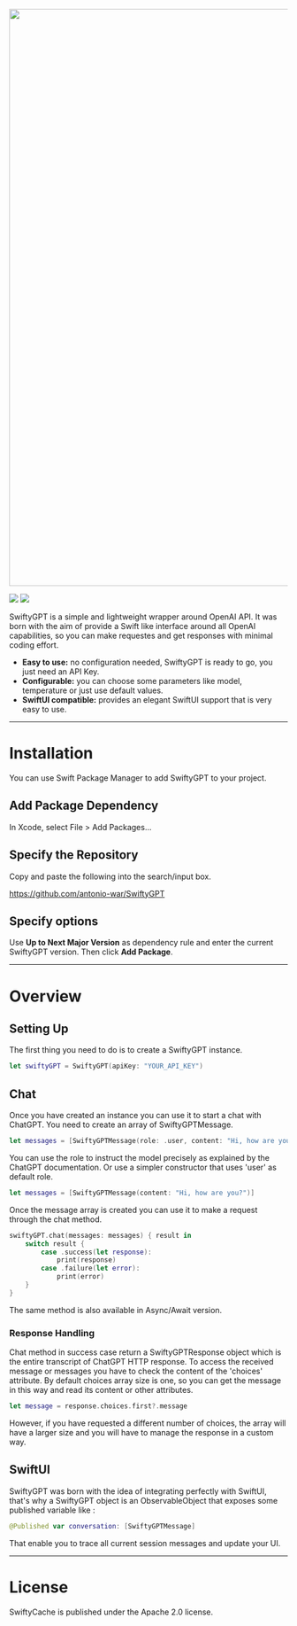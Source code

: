 <p align="center">
<img width="1042" src="https://user-images.githubusercontent.com/59933379/228211801-2646ac50-4bbf-4b4c-88b9-366bad8d76cf.png">
</p>

[![](https://img.shields.io/endpoint?url=https%3A%2F%2Fswiftpackageindex.com%2Fapi%2Fpackages%2Fantonio-war%2FSwiftyGPT%2Fbadge%3Ftype%3Dswift-versions)](https://swiftpackageindex.com/antonio-war/SwiftyGPT)
[![](https://img.shields.io/endpoint?url=https%3A%2F%2Fswiftpackageindex.com%2Fapi%2Fpackages%2Fantonio-war%2FSwiftyGPT%2Fbadge%3Ftype%3Dplatforms)](https://swiftpackageindex.com/antonio-war/SwiftyGPT)

SwiftyGPT is a simple and lightweight wrapper around OpenAI API.
It was born with the aim of provide a Swift like interface around all OpenAI capabilities, so you can make requestes and get responses with minimal coding effort.

- **Easy to use:** no configuration needed, SwiftyGPT is ready to go, you just need an API Key.
- **Configurable:** you can choose some parameters like model, temperature or just use default values.
- **SwiftUI compatible:** provides an elegant SwiftUI support that is very easy to use.

---

# Installation

You can use Swift Package Manager to add SwiftyGPT to your project.

## Add Package Dependency

In Xcode, select File > Add Packages...

## Specify the Repository

Copy and paste the following into the search/input box.

https://github.com/antonio-war/SwiftyGPT

## Specify options

Use **Up to Next Major Version** as dependency rule and enter the current SwiftyGPT version.
Then click **Add Package**.

---

# Overview

## Setting Up

The first thing you need to do is to create a SwiftyGPT instance.

```swift
let swiftyGPT = SwiftyGPT(apiKey: "YOUR_API_KEY")
```

## Chat

Once you have created an instance you can use it to start a chat with ChatGPT.
You need to create an array of SwiftyGPTMessage.

```swift
let messages = [SwiftyGPTMessage(role: .user, content: "Hi, how are you?")]
```
You can use the role to instruct the model precisely as explained by the ChatGPT documentation. Or use a simpler constructor that uses 'user' as default role.

```swift
let messages = [SwiftyGPTMessage(content: "Hi, how are you?")]
```

Once the message array is created you can use it to make a request through the chat method.

```swift
swiftyGPT.chat(messages: messages) { result in
    switch result {
        case .success(let response):
            print(response)
        case .failure(let error):
            print(error)
    }
}
```

The same method is also available in Async/Await version.

### Response Handling

Chat method in success case return a SwiftyGPTResponse object which is the entire transcript of ChatGPT HTTP response.
To access the received message or messages you have to check the content of the 'choices' attribute. By default choices array size is one, so you can get the message in this way and read its content or other attributes.

```swift
let message = response.choices.first?.message
```

However, if you have requested a different number of choices, the array will have a larger size and you will have to manage the response in a custom way.

## SwiftUI

SwiftyGPT was born with the idea of integrating perfectly with SwiftUI, that's why a SwiftyGPT object is an ObservableObject that exposes some published variable like :

```swift
@Published var conversation: [SwiftyGPTMessage]
```
That enable you to trace all current session messages and update your UI.

---
# License
SwiftyCache is published under the Apache 2.0 license.
